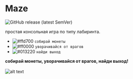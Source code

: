 # Maze
![GitHub release (latest SemVer)](https://img.shields.io/github/v/release/sunmeat/maze)<br />
<!-- https://shields.io/category/version -->

простая консольная игра по типу лабиринта.<br />
- ![#ffd700](https://via.placeholder.com/15/f03c15/000000?text=+) `собирай монеты`
- ![#ff0000](https://via.placeholder.com/15/f03c15/000000?text=+) `уворачивайся от врагов`
- ![#013220](https://via.placeholder.com/15/f03c15/000000?text=+) `найди выход`

<b>собирай монеты, уворачивайся от врагов, найди выход!</b><br /><br />
![alt text](https://github.com/sunmeat/maze/blob/master/photo_2021-09-18_21-04-13.jpg?raw=true)
